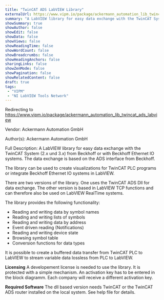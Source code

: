 ```yaml
---
title: "TwinCAT ADS LabVIEW Library"
externalUrl: https://www.vipm.io/package/ackermann_automation_lib_twincat_ads_labview
summary: "A LabVIEW library for easy data exchange with the TwinCAT System (2.x und 3.x) from Beckhoff or with Beckhoff Ethernet IO systems."
showSummary: true
showAuthor: false
showEdit: false
showData: false
showViews: false
showReadingTime: false
showWordCount: false
showBreadcrumbs: false
showHeadingAnchors: false
sharingLinks: false
showZenMode: false
showPagination: false
showRelatedContent: false
draft: true
tags:
 - "VIPM"
 - "NI LabVIEW Tools Network"
---
```


Redirecting to https://www.vipm.io/package/ackermann_automation_lib_twincat_ads_labview

Vendor: Ackermann Automation GmbH

Author(s): Ackermann Automation GmbH
 
Full Description:
A LabVIEW library for easy data exchange with the TwinCAT System (2.x und 3.x) from Beckhoff or with Beckhoff Ethernet IO systems. The data exchange is based on the ADS interface from Beckhoff.

The library can be used to create visualizations for TwinCAT PLC programs or integrate Beckhoff Ethernet IO systems in LabVIEW.

There are two versions of the library. One uses the TwinCAT ADS Dll for data exchange. The other version is based in LabVIEW TCP functions and can therefore also be used on LabVIEW RealTime systems. 

The library provides the following functionality:
-    Reading and writing data by symbol names
-    Reading and writing lists of symbols
-    Reading and writing data by address
-    Event driven reading (Notifications)
-    Reading and writing device state
-    Browsing symbol table
-    Conversion functions for data types

It is possible to create a buffered data transfer from TwinCAT PLC to LabVIEW to stream variable data lossless from PLC to LabVIEW. 

**Licensing**
 A developement license is needed to use the library. It is protected with a simple mechanism. An activation key has to be entered in the block diagramm. Each company will receive a different activation key.

**Required Software**
The dll based version needs TwinCAT or the TwinCAT ADS router installed on the local system. See help file for details.